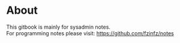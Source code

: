 # About
This gitbook is mainly for sysadmin notes.  
For programming notes please visit: https://github.com/fzinfz/notes